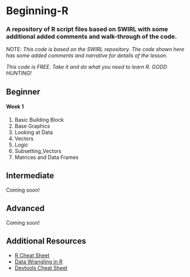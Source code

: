 # Beginning-R
### A repository of R script files based on SWIRL with some additional added comments and walk-through of the code.

NOTE: *This code is based on the SWIRL repository.  The code shown here has some added comments and narrative for details of the lesson.*

*This code is FREE.  Take it and do what you need to learn R.  GODD HUNTING!*

## Beginner
#### Week 1 
1.  Basic Building Block
2.  Base Graphics
3.  Looking at Data
4.  Vectors 
5.  Logic
6.  Subsetting_Vectors
7.  Matrices and Data Frames

## Intermediate
Coming soon!
## Advanced
Coming soon!
## Additional Resources
* [R Cheat Sheet](https://cran.r-project.org/doc/contrib/Short-refcard.pdf)
* [Data Wrangling in R](https://www.rstudio.com/wp-content/uploads/2015/02/data-wrangling-cheatsheet.pdf)
* [Devtools Cheat Sheet](https://www.rstudio.com/wp-content/uploads/2015/06/devtools-cheatsheet.pdf)
